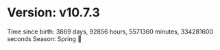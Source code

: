 # Version: v10.7.3
Time since birth: 3869 days, 92856 hours, 5571360 minutes, 334281600 seconds
Season: Spring 🌸
